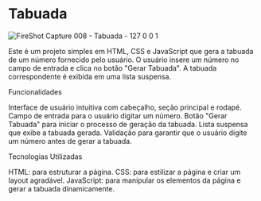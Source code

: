 # Tabuada


![FireShot Capture 008 - Tabuada - 127 0 0 1](https://github.com/Ronildo10/Tabuada/assets/130249796/9d279f38-823c-4dc4-892e-ce0977320ee1)


Este é um projeto simples em HTML, CSS e JavaScript que gera a tabuada de um número fornecido pelo usuário. O usuário insere um número no campo de entrada e clica no botão "Gerar Tabuada". A tabuada correspondente é exibida em uma lista suspensa.

Funcionalidades

Interface de usuário intuitiva com cabeçalho, seção principal e rodapé.
Campo de entrada para o usuário digitar um número.
Botão "Gerar Tabuada" para iniciar o processo de geração da tabuada.
Lista suspensa que exibe a tabuada gerada.
Validação para garantir que o usuário digite um número antes de gerar a tabuada.

Tecnologias Utilizadas

HTML: para estruturar a página.
CSS: para estilizar a página e criar um layout agradável.
JavaScript: para manipular os elementos da página e gerar a tabuada dinamicamente.
